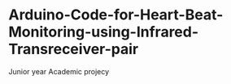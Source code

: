 # Arduino-Code-for-Heart-Beat-Monitoring-using-Infrared-Transreceiver-pair
Junior year Academic projecy
